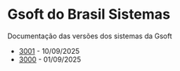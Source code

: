 # Gsoft do Brasil Sistemas

Documentação das versões dos sistemas da Gsoft

- [3001](./version/3001.md) - 10/09/2025
- [3000](./version/3000.md) - 01/09/2025
